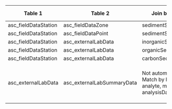 |Table 1|Table 2|Join by field table 1|Join by field table 2|
|--------------------|-------------------------------------------------|---------------------------------|---------------------------------|
|asc_fieldDataStation|asc_fieldDataZone|sedimentSampleID|sedimentSampleID|
|asc_fieldDataStation|asc_fieldDataPoint|sedimentSampleID|sedimentSampleID|
|asc_fieldDataStation|asc_externalLabData|inorganicSedimentSampleID|sampleID|
|asc_fieldDataStation|asc_externalLabData|organicSedimentSampleID|sampleID|
|asc_fieldDataStation|asc_externalLabData|carbonSedimentSampleID|sampleID|
|asc_externalLabData|asc_externalLabSummaryData|Not automatically joinable: Match by laboratoryName, analyte, method, and analysisDate|Not automatically joinable: Match by laboratoryName, analyte, method, and lab-specific dates|
